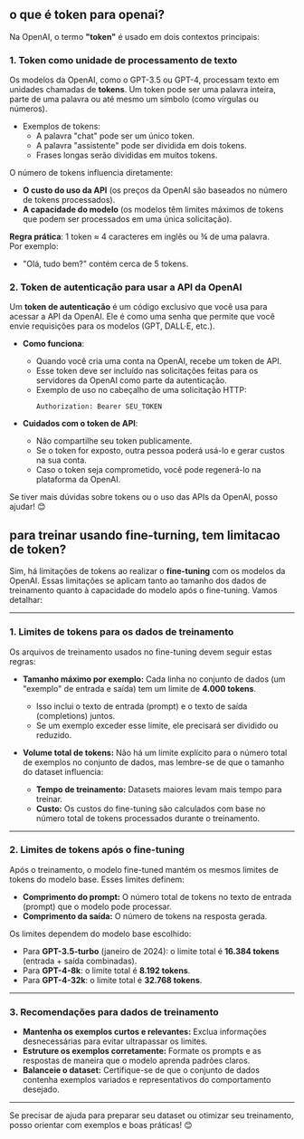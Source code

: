 ## o que é token para openai?

Na OpenAI, o termo **"token"** é usado em dois contextos principais: 

### 1. **Token como unidade de processamento de texto**
Os modelos da OpenAI, como o GPT-3.5 ou GPT-4, processam texto em unidades chamadas de **tokens**. Um token pode ser uma palavra inteira, parte de uma palavra ou até mesmo um símbolo (como vírgulas ou números). 

- Exemplos de tokens:
  - A palavra "chat" pode ser um único token.
  - A palavra "assistente" pode ser dividida em dois tokens.
  - Frases longas serão divididas em muitos tokens.
  
O número de tokens influencia diretamente:
- **O custo do uso da API** (os preços da OpenAI são baseados no número de tokens processados).
- **A capacidade do modelo** (os modelos têm limites máximos de tokens que podem ser processados em uma única solicitação).

**Regra prática**: 1 token ≈ 4 caracteres em inglês ou ¾ de uma palavra.  
Por exemplo:
- "Olá, tudo bem?" contém cerca de 5 tokens.

### 2. **Token de autenticação para usar a API da OpenAI**
Um **token de autenticação** é um código exclusivo que você usa para acessar a API da OpenAI. Ele é como uma senha que permite que você envie requisições para os modelos (GPT, DALL·E, etc.). 

- **Como funciona**:
  - Quando você cria uma conta na OpenAI, recebe um token de API.
  - Esse token deve ser incluído nas solicitações feitas para os servidores da OpenAI como parte da autenticação.
  - Exemplo de uso no cabeçalho de uma solicitação HTTP:
    ```http
    Authorization: Bearer SEU_TOKEN
    ```

- **Cuidados com o token de API**:
  - Não compartilhe seu token publicamente.
  - Se o token for exposto, outra pessoa poderá usá-lo e gerar custos na sua conta.
  - Caso o token seja comprometido, você pode regenerá-lo na plataforma da OpenAI.

Se tiver mais dúvidas sobre tokens ou o uso das APIs da OpenAI, posso ajudar! 😊

## para treinar usando fine-turning, tem limitacao de token?

Sim, há limitações de tokens ao realizar o **fine-tuning** com os modelos da OpenAI. Essas limitações se aplicam tanto ao tamanho dos dados de treinamento quanto à capacidade do modelo após o fine-tuning. Vamos detalhar:

---

### **1. Limites de tokens para os dados de treinamento**
Os arquivos de treinamento usados no fine-tuning devem seguir estas regras:
- **Tamanho máximo por exemplo:** Cada linha no conjunto de dados (um "exemplo" de entrada e saída) tem um limite de **4.000 tokens**.
  - Isso inclui o texto de entrada (prompt) e o texto de saída (completions) juntos.
  - Se um exemplo exceder esse limite, ele precisará ser dividido ou reduzido.

- **Volume total de tokens:** Não há um limite explícito para o número total de exemplos no conjunto de dados, mas lembre-se de que o tamanho do dataset influencia:
  - **Tempo de treinamento:** Datasets maiores levam mais tempo para treinar.
  - **Custo:** Os custos do fine-tuning são calculados com base no número total de tokens processados durante o treinamento.

---

### **2. Limites de tokens após o fine-tuning**
Após o treinamento, o modelo fine-tuned mantém os mesmos limites de tokens do modelo base. Esses limites definem:
- **Comprimento do prompt:** O número total de tokens no texto de entrada (prompt) que o modelo pode processar.
- **Comprimento da saída:** O número de tokens na resposta gerada.

Os limites dependem do modelo base escolhido:
- Para **GPT-3.5-turbo** (janeiro de 2024): o limite total é **16.384 tokens** (entrada + saída combinadas).
- Para **GPT-4-8k**: o limite total é **8.192 tokens**.
- Para **GPT-4-32k**: o limite total é **32.768 tokens**.

---

### **3. Recomendações para dados de treinamento**
- **Mantenha os exemplos curtos e relevantes:** Exclua informações desnecessárias para evitar ultrapassar os limites.
- **Estruture os exemplos corretamente:** Formate os prompts e as respostas de maneira que o modelo aprenda padrões claros.
- **Balanceie o dataset:** Certifique-se de que o conjunto de dados contenha exemplos variados e representativos do comportamento desejado.

---

Se precisar de ajuda para preparar seu dataset ou otimizar seu treinamento, posso orientar com exemplos e boas práticas! 😊